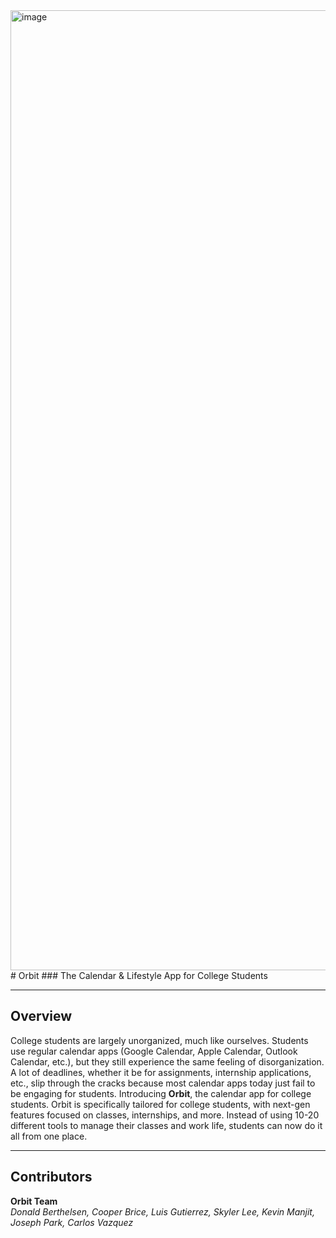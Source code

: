 <img width="2720" height="1536" alt="image" src="https://github.com/user-attachments/assets/e247ef8a-933d-4bd9-88fd-81c3a7388fc3" />
# Orbit
### The Calendar & Lifestyle App for College Students

---

## Overview
College students are largely unorganized, much like ourselves. Students use regular
calendar apps (Google Calendar, Apple Calendar, Outlook Calendar, etc.), but they
still experience the same feeling of disorganization. A lot of deadlines, whether it
be for assignments, internship applications, etc., slip through the cracks because
most calendar apps today just fail to be engaging for students. Introducing **Orbit**,
the calendar app for college students. Orbit is specifically tailored for college
students, with next-gen features focused on classes, internships, and more. Instead
of using 10-20 different tools to manage their classes and work life, students can
now do it all from one place.

---

## Contributors
**Orbit Team**  
*Donald Berthelsen, Cooper Brice, Luis Gutierrez, Skyler Lee, Kevin Manjit, Joseph Park, Carlos Vazquez*
